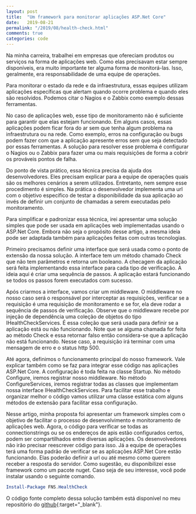 ```yaml
---
layout: post
title:  "Um framework para monitorar aplicações ASP.Net Core"
date:   2019-08-21
permalink: "/2019/08/health-check.html"
comments: true
categories: code
---
```

Na minha carreira, trabalhei em empresas que ofereciam produtos ou serviços na forma de aplicações web. Como elas precisavam estar sempre disponíveis, era muito importante ter alguma forma de monitorá-las.
Isso, geralmente, era responsabilidade de uma equipe de operações.

Para monitorar o estado da rede e da infraestrutura, essas equipes utilizam aplicações específicas que alertam quando ocorre problema e quando eles são resolvidos. Podemos citar o Nagios e o Zabbix como exemplo dessas ferramentas.

No caso de aplicações web, esse tipo de monitoramento não é suficiente para garantir que elas estejam funcionando. Em alguns casos, essas aplicações podem ficar fora do ar sem que tenha algum problema na infraestrutura ou na rede. Como exemplo, erros na configuração ou bugs podem fazer com que a aplicação apresente erros sem que seja detectado por essas ferramentas. A solução para resolver esse problema é configurar o Nagios ou o Zabbix para fazer uma ou mais requisições de forma a cobrir os prováveis pontos de falha.

Do ponto de vista prático, essa técnica precisa da ajuda dos desenvolvedores. Eles precisam explicar para a equipe de operações quais são os melhores cenários a serem utilizados. Entretanto, nem sempre esse procedimento é simples. Na prática o desenvolvedor implementa uma url com o objetivo específico de testar a disponibilidade da sua aplicação ao invés de definir um conjunto de chamadas a serem executadas pelo monitoramento.

Para simplificar e padronizar essa técnica, irei apresentar uma solução simples que pode ser usada em aplicações web implementadas usando o ASP.Net Core. Embora não seja o propósito desse artigo, a mesma ideia pode ser adaptada também para aplicações feitas com outras tecnologias.

Primeiro precisamos definir uma interface que será usada como o ponto de extensão da nossa solução. A interface tem um método chamado Check que não tem parâmetros e retorna um booleano. A checagem da aplicação será feita implementando essa interface para cada tipo de verificação. A ideia aqui é criar uma sequência de passos. A aplicação estará funcionando se todos os passos forem executados com sucesso.

<script src="https://gist.github.com/fabio-neves/14d0a84dc02b34bac16c130cd37d4650.js"></script>

Após criarmos a interface, vamos criar um middleware. O middleware no nosso caso será o responsável por interceptar as requisições, verificar se a requisição é uma requisição de monitoramento e se for, ela deve rodar a sequência de passos de verificação. Observe que o middleware recebe por injeção de dependência uma coleção de objetos do tipo IHealthCheckServices. É essa coleção que será usada para definir se a aplicação está ou não funcionando. Note que se alguma chamada for feita ao método Check e essa retornar falso então considera-se que a aplicação não está funcionando. Nesse caso, a requisição irá terminar com uma mensagem de erro e o status http 500.

<script src="https://gist.github.com/fabio-neves/5cd1f50324b0e17472ed08e7981af4ac.js"></script>

Até agora, definimos o funcionamento principal do nosso framework. Vale explicar também como se faz para integrar esse código nas aplicações ASP.Net Core. A configuração é toda feita na classe Startup. No método Configure, iremos registrar nosso middleware. No método ConfigureServices, iremos registrar todas as classes que implementam nossa interface IHealthCheckServices. Para facilitar esse trabalho e organizar melhor o código vamos utilizar uma classe estática com alguns métodos de extensão para facilitar essa configuração.

<script src="https://gist.github.com/fabio-neves/b7071d9f079633c0daa53b83cfc69788.js"></script>

Nesse artigo, minha proposta foi apresentar um framework simples com o objetivo de facilitar o processo de desenvolvimento e monitoramento de aplicações web. Agora, o código para verificar se todas as connectionstrings ou se os endereços de apis estão configurados certos, podem ser compartilhados entre diversas aplicações. Os desenvolvedores não irão precisar reescrever código para isso. Já a equipe de operações terá uma forma padrão de verificar se as aplicações ASP.Net Core estão funcionando. Elas poderão definir a url ou até mesmo como querem receber a resposta do servidor. Como sugestão, eu disponibilizei esse framework como um pacote nuget. Caso seja de seu interesse, você pode instalar usando o seguinte comando.

```powershell
Install-Package FNS.HealthCheck 
```
 O código fonte completo dessa solução também está disponível no meu repositório do [github][github]{:target="_blank"}. 


[github]: https://github.com/fabio-neves/HealthCheck
